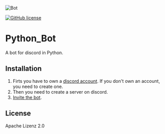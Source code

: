 ![Bot](https://th.bing.com/th/id/OIP.4JpohfpcReab5qWTH17SQwHaGH?pid=ImgDet&rs=1)

[![GitHub license](https://img.shields.io/github/license/ragr07/Python_Bot)](https://github.com/ragr07/Python_Bot/blob/Rafa/LICENSE)



# Python_Bot

A bot for discord in Python.

## Installation

1. Firts you have to own a [discord account](https://discord.com/). If you don't own an account, you need to create one.
1. Then you need to create a server on discord.
1. [Invite the bot]( https://discord.com/oauth2/authorize?client_id=945615836327059456&scope=bot&permissions=285474001).


## License
Apache Lizenz 2.0
